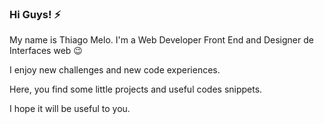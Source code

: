 <!-- ![Thiago Melo Web Developer]((https://octodex.github.com/images/yaktocat.png)) -->

### Hi Guys! ⚡

My name is Thiago Melo. I'm a Web Developer Front End and Designer de Interfaces web :wink:

I enjoy new challenges and new code experiences.

Here, you find some little projects and useful codes snippets.

I hope it will be useful to you.
